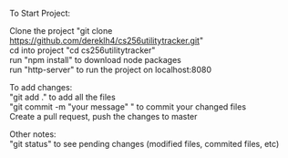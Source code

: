 To Start Project:

Clone the project "git clone https://github.com/dereklh4/cs256utilitytracker.git"  
cd into project "cd cs256utilitytracker"  
run "npm install" to download node packages  
run "http-server" to run the project on localhost:8080  

To add changes:  
"git add ." to add all the files  
"git commit -m "your message" " to commit your changed files  
Create a pull request, push the changes to master    
    

Other notes:  
"git status" to see pending changes (modified files, commited files, etc)  

